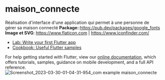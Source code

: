 # maison_connecte

Réalisation d'interface d'une application qui permet à une personne de gérer sa maison connecté
**Package:**:https://pub.dev/packages/google_fonts
**Image et SVG**:  https://www.flaticon.com  | https://www.iconfinder.com/

- [Lab: Write your first Flutter app](https://flutter.dev/docs/get-started/codelab)
- [Cookbook: Useful Flutter samples](https://flutter.dev/docs/cookbook)

For help getting started with Flutter, view our
[online documentation](https://flutter.dev/docs), which offers tutorials,
samples, guidance on mobile development, and a full API reference.
![Screenshot_2023-03-30-01-04-31-954_com example maison_connecte](https://user-images.githubusercontent.com/88591606/228701567-cab611b8-caaa-4e5a-b1cf-2eda83bda172.jpg)
